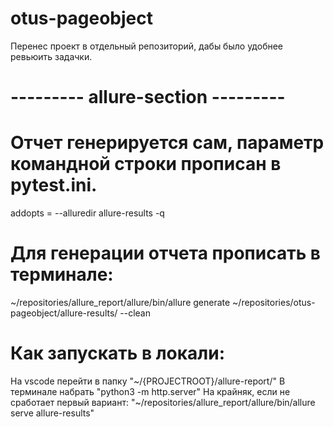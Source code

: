 # otus-pageobject

Перенес проект в отдельный репозиторий, дабы было удобнее ревьюить задачки.

# --------- allure-section ---------

# Отчет генерируется сам, параметр командной строки прописан в pytest.ini.
addopts = --alluredir allure-results -q

# Для генерации отчета прописать в терминале:
~/repositories/allure_report/allure/bin/allure generate ~/repositories/otus-pageobject/allure-results/ --clean

# Как запускать в локали:
На vscode перейти в папку "~/{PROJECTROOT}/allure-report/"
В терминале набрать "python3 -m http.server"
На крайняк, если не сработает первый вариант: "~/repositories/allure_report/allure/bin/allure serve allure-results"